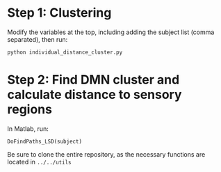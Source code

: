 # Step 1: Clustering #

Modify the variables at the top, including adding the subject list (comma separated), then run:

	python individual_distance_cluster.py

# Step 2: Find DMN cluster and calculate distance to sensory regions #

In Matlab, run: 

	DoFindPaths_LSD(subject)

Be sure to clone the entire repository, as the necessary functions are located in `../../utils`

